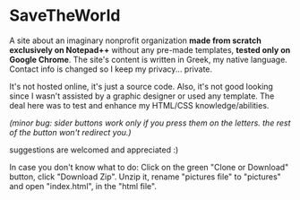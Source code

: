 # SaveTheWorld
A site about an imaginary nonprofit organization **made from scratch exclusively on Notepad++** without any pre-made templates, **tested only on Google Chrome**. 
The site's content is written in Greek, my native language. Contact info is changed so I keep my privacy... private.

It's not hosted online, it's just a source code.
Also, it's not good looking since I wasn't assisted by a graphic designer or used any template. The deal here was to test and enhance my HTML/CSS knowledge/abilities.

*(minor bug: sider buttons work only if you press them on the letters. the rest of the button won't redirect you.)*

suggestions are welcomed and appreciated :)


In case you don't know what to do: Click on the green "Clone or Download" button, click "Download Zip". Unzip it, rename "pictures file" to "pictures" and open "index.html", in the "html file".
